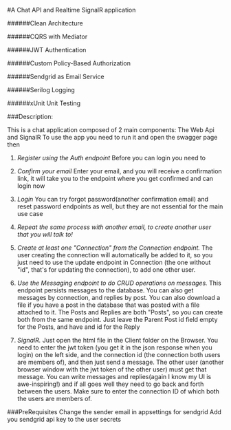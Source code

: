 
#A Chat API and Realtime SignalR application

######Clean Architecture

######CQRS with Mediator

######JWT Authentication

######Custom Policy-Based Authorization

######Sendgrid as Email Service

######Serilog Logging

######xUnit Unit Testing

###Description:

This is a chat application composed of 2 main components: The Web Api and SignalR 
To use the app you need to run it and open the swagger page then

1. *Register using the Auth endpoint*
Before you can login you need to

2. *Confirm your email*
Enter your email, and you will receive a confirmation link, it will take you to the endpoint 
where you get confirmed and can login now

3. *Login*
You can try forgot password(another confirmation email) and reset password endpoints as well,
but they are not essential for the main use case

4. *Repeat the same process with another email, to create another user that you will talk to!*

5. *Create at least one "Connection" from the Connection endpoint.* 
The user creating the connection will automatically be added to it, 
so you just need to use the update endpoint in Connection 
(the one without "id", that's for updating the connection), to add one other user.

6. *Use the Messaging endpoint to do CRUD operations on messages.* 
This endpoint persists messages to the database. You can also get
messages by connection, and replies by post. You can also download a file
if you have a post in the database that was posted with a file attached to it.
The Posts and Replies are both "Posts", so you can create both from the same endpoint.
Just leave the Parent Post id field empty for the Posts, and have and id for the Reply

7. *SignalR.* 
Just open the html file in the Client folder on the Browser. You need to
enter the jwt token (you get it in the json response when you login) on the left side, and the connection id
(the connection both users are members of), and then just send a message. The other user (another browser window
with the jwt token of the other user) must get that message. You can write messages and replies(again I know my
UI is awe-inspiring!) and if all goes well they need to go back and forth between the users. Make sure 
to enter the connection ID of which both the users are members of. 

###PreRequisites
Change the sender email in appsettings for sendgrid
Add you sendgrid api key to the user secrets
